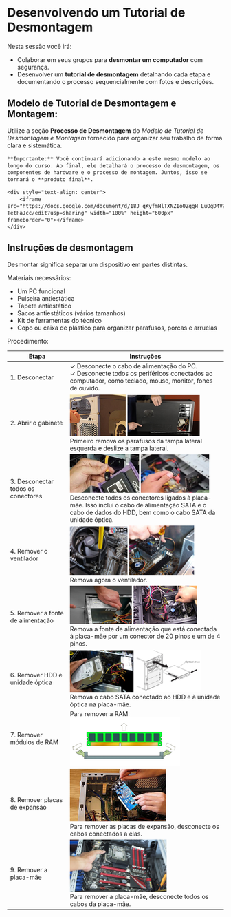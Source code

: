 # Desenvolvendo um Tutorial de Desmontagem

Nesta sessão você irá:
- Colaborar em seus grupos para **desmontar um computador** com segurança.
- Desenvolver um **tutorial de desmontagem** detalhando cada etapa e documentando o processo sequencialmente com fotos e descrições.

## Modelo de Tutorial de Desmontagem e Montagem:

Utilize a seção **Processo de Desmontagem** do *Modelo de Tutorial de Desmontagem e Montagem* fornecido para organizar seu trabalho de forma clara e sistemática.

```{suggestionnote}
**Importante:** Você continuará adicionando a este mesmo modelo ao longo do curso. Ao final, ele detalhará o processo de desmontagem, os componentes de hardware e o processo de montagem. Juntos, isso se tornará o **produto final**.
```

```{raw} html
<div style="text-align: center">
    <iframe src="https://docs.google.com/document/d/18J_qKyfmHlTXNZIo0ZqgH_LuOgD4V9fQ0w-TetFaJcc/edit?usp=sharing" width="100%" height="600px" frameborder="0"></iframe>
</div>
```

## Instruções de desmontagem

Desmontar significa separar um dispositivo em partes distintas.

Materiais necessários:

- Um PC funcional
- Pulseira antiestática
- Tapete antiestático
- Sacos antiestáticos (vários tamanhos)
- Kit de ferramentas do técnico
- Copo ou caixa de plástico para organizar parafusos, porcas e arruelas

Procedimento:

| Etapa | Instruções |
|---|---|
| 1. Desconectar | ✓ Desconecte o cabo de alimentação do PC. <br>✓ Desconecte todos os periféricos conectados ao computador, como teclado, mouse, monitor, fones de ouvido. |
| 2. Abrir o gabinete | ![](./images/S2a.png) ![](./images/S2b.png) <br> Primeiro remova os parafusos da tampa lateral esquerda e deslize a tampa lateral. |
| 3. Desconectar todos os conectores | ![](./images/S3a.png) ![](./images/S3b.png) <br> Desconecte todos os conectores ligados à placa-mãe. Isso inclui o cabo de alimentação SATA e o cabo de dados do HDD, bem como o cabo SATA da unidade óptica. |
| 4. Remover o ventilador | ![](./images/S4a.png) ![](./images/S4b.png) <br> Remova agora o ventilador. |
| 5. Remover a fonte de alimentação | ![](./images/S5a.png) ![](./images/S5b.png) <br> Remova a fonte de alimentação que está conectada à placa-mãe por um conector de 20 pinos e um de 4 pinos. |
| 6. Remover HDD e unidade óptica | ![](./images/S6a.png) ![](./images/S6b.png) <br> Remova o cabo SATA conectado ao HDD e à unidade óptica na placa-mãe. |
| 7. Remover módulos de RAM | Para remover a RAM: <br> ![](./images/S7.png)|
| 8. Remover placas de expansão | ![](./images/S8.png) <br> Para remover as placas de expansão, desconecte os cabos conectados a elas. |
| 9. Remover a placa-mãe | ![](./images/S9.png) <br> Para remover a placa-mãe, desconecte todos os cabos da placa-mãe. |

